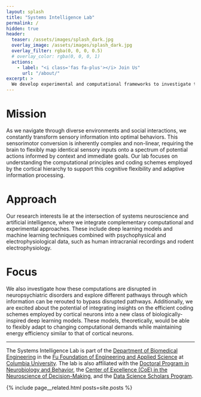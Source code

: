 ```yaml
---
layout: splash
title: "Systems Intelligence Lab"
permalink: /
hidden: true
header:
  teaser: /assets/images/splash_dark.jpg
  overlay_image: /assets/images/splash_dark.jpg
  overlay_filter: rgba(0, 0, 0, 0.5)
  # overlay_color: rgba(0, 0, 0, 1)
  actions:
    - label: "<i class='fas fa-plus'></i> Join Us"
      url: "/about/"
excerpt: >
  We develop experimental and computational frameworks to investigate the neural computations that underlie complex cognitive functions in health and disease.
---
```


# Mission

As we navigate through diverse environments and social interactions, we constantly transform sensory information into optimal behaviors. This sensorimotor conversion is inherently complex and non-linear, requiring the brain to flexibly map identical sensory inputs onto a spectrum of potential actions informed by context and immediate goals. Our lab focuses on understanding the computational principles and coding schemes employed by the cortical hierarchy to support this cognitive flexibility and adaptive information processing.

# Approach

Our research interests lie at the intersection of systems neuroscience and artificial intelligence, where we integrate complementary computational and experimental approaches. These include deep learning models and machine learning techniques combined with psychophysical and electrophysiological data, such as human intracranial recordings and rodent electrophysiology.

# Focus

We also investigate how these computations are disrupted in neuropsychiatric disorders and explore different pathways through which information can be rerouted to bypass disrupted pathways. Additionally, we are excited about the potential of integrating insights on the efficient coding schemes employed by cortical neurons into a new class of biologically-inspired deep learning models. These models, theoretically, would be able to flexibly adapt to changing computational demands while maintaining energy efficiency similar to that of cortical neurons.

<hr>

The Systems Intelligence Lab is part of the [Department of Biomedical Engineering](https://www.bme.columbia.edu/) in the [Fu Foundation of Engineering and Applied Science](https://www.engineering.columbia.edu/) at [Columbia University](https://www.columbia.edu/). The lab is also affiliated with the [Doctoral Program in Neurobiology and Behavior](https://www.neurosciencephd.columbia.edu/), the [Center of Excellence (CoE) in the Neuroscience of Decision-Making](https://liinc.bme.columbia.edu/content/center-excellence), and the [Data Science Scholars Program](https://datascience.columbia.edu/research/columbia-dsi-scholars/).

{% include page__related.html posts=site.posts %}